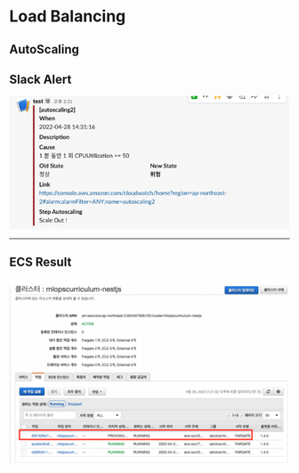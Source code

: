 # Load Balancing


## AutoScaling

## Slack Alert

![Slack Alert Image](./assets/slack-result.png)


---

## ECS Result

![ECS Step Autoscaling](./assets/ecs-result.png)
